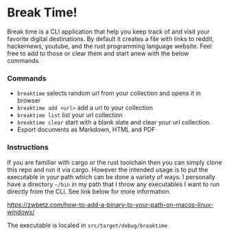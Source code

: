 # Break Time!

Break time is a CLI application that help you keep track of and visit your favorite digital destinations. By default it creates a file with links to reddit, hackernews, youtube, and the rust programming language website. Feel free to add to those or clear them and start anew with the below commands. 

### Commands

- ```breaktime``` selects random url from your collection and opens it in browser 
- ```breaktime add <url>``` add a url to your collection
- ```breaktime list``` list your url collection
- ```breaktime clear``` start with a blank slate and clear your url collection.
- Export documents as Markdown, HTML and PDF

### Instructions
If you are familiar with cargo or the rust toolchain then you can simply clone this repo and run it via cargo. However the intended usage is to put the executable in your path which can be done a variety of ways. I personally have a directory ```~/bin``` in my path that I throw any executables I want to run directly from the CLI. See link below for more information.

https://zwbetz.com/how-to-add-a-binary-to-your-path-on-macos-linux-windows/

The executable is localed in ```src/target/debug/breaktime```
